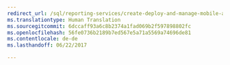 ```yaml
--- 
redirect_url: /sql/reporting-services/create-deploy-and-manage-mobile-and-paginated-reports
ms.translationtype: Human Translation
ms.sourcegitcommit: 6dccaff93a6c8b2374a1fad069b2f597898802fc
ms.openlocfilehash: 56fe0736b2189b7ed567e5a71a5569a74696de81
ms.contentlocale: de-de
ms.lasthandoff: 06/22/2017

--- 
```


